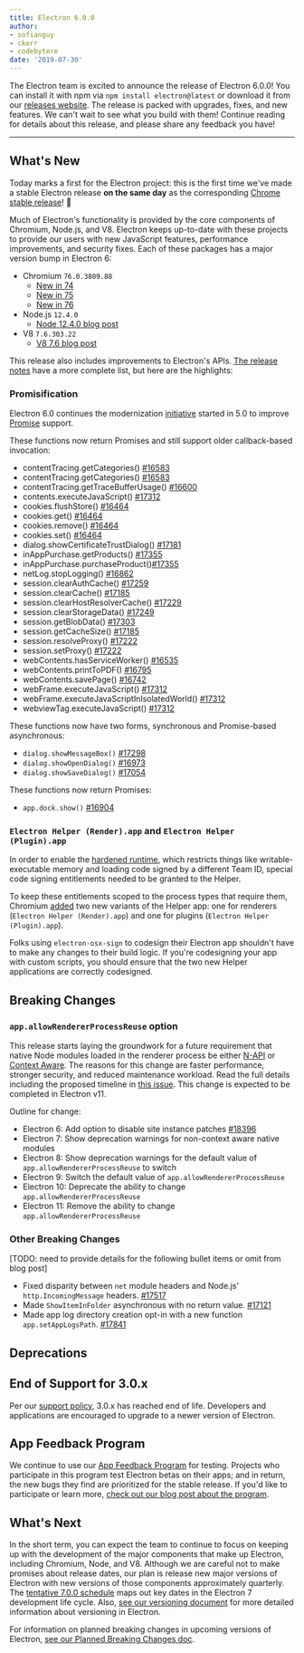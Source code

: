 ```yaml
---
title: Electron 6.0.0
author: 
- sofianguy
- ckerr
- codebytere
date: '2019-07-30'
---
```


The Electron team is excited to announce the release of Electron 6.0.0! You can install it with npm via `npm install electron@latest` or download it from our [releases website](https://electronjs.org/releases/stable). The release is packed with upgrades, fixes, and new features. We can't wait to see what you build with them! Continue reading for details about this release, and please share any feedback you have!

---

## What's New

Today marks a first for the Electron project: this is the first time we've made a stable Electron release **on the same day** as the corresponding [Chrome stable release](https://www.chromestatus.com/features/schedule)! 🎉

Much of Electron's functionality is provided by the core components of Chromium, Node.js, and V8. Electron keeps up-to-date with these projects to provide our users with new JavaScript features, performance improvements, and security fixes. Each of these packages has a major version bump in Electron 6:

- Chromium `76.0.3809.88`
  - [New in 74](https://developers.google.com/web/updates/2019/04/nic74)
  - [New in 75](https://developers.google.com/web/updates/2019/06/nic75)
  - [New in 76](https://developers.google.com/web/updates/tags/chrome76)
- Node.js `12.4.0`
  - [Node 12.4.0 blog post](https://nodejs.org/en/blog/release/v12.4.0/)
- V8 `7.6.303.22`
    - [V8 7.6 blog post](https://v8.dev/blog/v8-release-76)

This release also includes improvements to Electron's APIs. [The release notes](https://github.com/electron/electron/releases/tag/v6.0.0) have a more complete list, but here are the highlights:

### Promisification

Electron 6.0 continues the modernization [initiative](https://github.com/electron/electron/blob/master/docs/api/modernization/promisification.md) started in 5.0 to improve [Promise](https://developer.mozilla.org/en-US/docs/Web/JavaScript/Guide/Using_promises) support.

These functions now return Promises and still support older callback-based invocation:
 * contentTracing.getCategories() [#16583](https://github.com/electron/electron/pull/16583)
 * contentTracing.getCategories() [#16583](https://github.com/electron/electron/pull/16583)
 * contentTracing.getTraceBufferUsage() [#16600](https://github.com/electron/electron/pull/16600)
 * contents.executeJavaScript() [#17312](https://github.com/electron/electron/pull/17312)
 * cookies.flushStore() [#16464](https://github.com/electron/electron/pull/16464)
 * cookies.get() [#16464](https://github.com/electron/electron/pull/16464)
 * cookies.remove() [#16464](https://github.com/electron/electron/pull/16464)
 * cookies.set() [#16464](https://github.com/electron/electron/pull/16464)
 * dialog.showCertificateTrustDialog() [#17181](https://github.com/electron/electron/pull/17181)
 * inAppPurchase.getProducts() [#17355](https://github.com/electron/electron/pull/17355)
 * inAppPurchase.purchaseProduct()[#17355](https://github.com/electron/electron/pull/17355)
 * netLog.stopLogging() [#16862](https://github.com/electron/electron/pull/16862)
 * session.clearAuthCache() [#17259](https://github.com/electron/electron/pull/17259)
 * session.clearCache()  [#17185](https://github.com/electron/electron/pull/17185)
 * session.clearHostResolverCache() [#17229](https://github.com/electron/electron/pull/17229)
 * session.clearStorageData() [#17249](https://github.com/electron/electron/pull/17249)
 * session.getBlobData() [#17303](https://github.com/electron/electron/pull/17303)
 * session.getCacheSize()  [#17185](https://github.com/electron/electron/pull/17185)
 * session.resolveProxy() [#17222](https://github.com/electron/electron/pull/17222)
 * session.setProxy()  [#17222](https://github.com/electron/electron/pull/17222)
 * webContents.hasServiceWorker() [#16535](https://github.com/electron/electron/pull/16535)
 * webContents.printToPDF() [#16795](https://github.com/electron/electron/pull/16795)
 * webContents.savePage() [#16742](https://github.com/electron/electron/pull/16742)
 * webFrame.executeJavaScript() [#17312](https://github.com/electron/electron/pull/17312)
 * webFrame.executeJavaScriptInIsolatedWorld() [#17312](https://github.com/electron/electron/pull/17312)
 * webviewTag.executeJavaScript() [#17312](https://github.com/electron/electron/pull/17312)

These functions now have two forms, synchronous and Promise-based asynchronous:
 * `dialog.showMessageBox()` [#17298](https://github.com/electron/electron/pull/17298)
 * `dialog.showOpenDialog()` [#16973](https://github.com/electron/electron/pull/16973)
 * `dialog.showSaveDialog()` [#17054](https://github.com/electron/electron/pull/17054)

These functions now return Promises:
 * `app.dock.show()` [#16904](https://github.com/electron/electron/pull/16904)

### `Electron Helper (Render).app` and `Electron Helper (Plugin).app`

In order to enable the [hardened runtime](https://developer.apple.com/documentation/security/hardened_runtime_entitlements?language=objc), which restricts things like
writable-executable memory and loading code signed by a different Team
ID, special code signing entitlements needed to be granted to the Helper.

To keep these entitlements scoped to the process types that require them, Chromium [added](https://chromium-review.googlesource.com/c/chromium/src/+/1627456) 
two new variants of the Helper app: one for renderers (`Electron Helper (Render).app`) and one for plugins (`Electron Helper (Plugin).app`).

Folks using `electron-osx-sign` to codesign their Electron app shouldn't have to make any changes to their build logic.
If you're codesigning your app with custom scripts, you should ensure
that the two new Helper applications are correctly codesigned.

## Breaking Changes

### `app.allowRendererProcessReuse` option

This release starts laying the groundwork for a future requirement that native Node modules loaded in the renderer process be either [N-API](https://nodejs.org/api/n-api.html) or [Context Aware](https://nodejs.org/api/addons.html#addons_context_aware_addons). The reasons for this change are faster performance, stronger security, and reduced maintenance workload. Read the full details including the proposed timeline in [this issue](https://github.com/electron/electron/issues/18397). This change is expected to be completed in Electron v11.

Outline for change:

  * Electron 6: Add option to disable site instance patches [#18396](https://github.com/electron/electron/pull/18396)
  * Electron 7: Show deprecation warnings for non-context aware native modules
  * Electron 8: Show deprecation warnings for the default value of `app.allowRendererProcessReuse` to switch
  * Electron 9: Switch the default value of `app.allowRendererProcessReuse`
  * Electron 10: Deprecate the ability to change `app.allowRendererProcessReuse`
  * Electron 11: Remove the ability to change `app.allowRendererProcessReuse`

### Other Breaking Changes

[TODO: need to provide details for the following bullet items or omit from blog post]

  * Fixed disparity between `net` module headers and Node.js'  `http.IncomingMessage` headers. [#17517](https://github.com/electron/electron/pull/17517)
  * Made `ShowItemInFolder` asynchronous with no return value. [#17121](https://github.com/electron/electron/pull/17121)
  * Made app log directory creation opt-in with a new function `app.setAppLogsPath`. [#17841](https://github.com/electron/electron/pull/17841)

## Deprecations

## End of Support for 3.0.x

Per our [support policy](https://electronjs.org/docs/tutorial/support#supported-versions), 3.0.x has reached end of life. Developers and applications are encouraged to upgrade to a newer version of Electron.

## App Feedback Program

We continue to use our [App Feedback Program](https://electronjs.org/blog/app-feedback-program) for testing. Projects who participate in this program test Electron betas on their apps; and in return, the new bugs they find are prioritized for the stable release. If you'd like to participate or learn more, [check out our blog post about the program](https://electronjs.org/blog/app-feedback-program).

## What's Next

In the short term, you can expect the team to continue to focus on keeping up with the development of the major components that make up Electron, including Chromium, Node, and V8. Although we are careful not to make promises about release dates, our plan is release new major versions of Electron with new versions of those components approximately quarterly. The [tentative 7.0.0 schedule](https://electronjs.org/docs/tutorial/electron-timelines) maps out key dates in the Electron 7 development life cycle. Also, [see our versioning document](https://electronjs.org/docs/tutorial/electron-versioning) for more detailed information about versioning in Electron.

For information on planned breaking changes in upcoming versions of Electron, [see our Planned Breaking Changes doc](https://github.com/electron/electron/blob/master/docs/api/breaking-changes.md).

